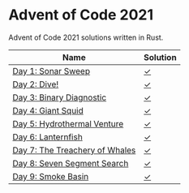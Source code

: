 # Advent of Code 2021

Advent of Code 2021 solutions written in Rust. 

|Name                                                                       |Solution                  |
|---------------------------------------------------------------------------|--------------------------|
|[Day 1: Sonar Sweep](https://adventofcode.com/2021/day/1)                  |[✓](src/bin/day1.rs)      |
|[Day 2: Dive!](https://adventofcode.com/2021/day/2)                        |[✓](src/bin/day2.rs)      |
|[Day 3: Binary Diagnostic](https://adventofcode.com/2021/day/3)            |[✓](src/bin/day3.rs)      |
|[Day 4: Giant Squid](https://adventofcode.com/2021/day/4)                  |[✓](src/bin/day4.rs)      |
|[Day 5: Hydrothermal Venture](https://adventofcode.com/2021/day/5)         |[✓](src/bin/day5.rs)      |
|[Day 6: Lanternfish](https://adventofcode.com/2021/day/6)                  |[✓](src/bin/day6.rs)      |
|[Day 7: The Treachery of Whales](https://adventofcode.com/2021/day/7)      |[✓](src/bin/day7.rs)      |
|[Day 8: Seven Segment Search](https://adventofcode.com/2021/day/8)         |[✓](src/bin/day8.rs)      |
|[Day 9: Smoke Basin](https://adventofcode.com/2021/day/9)                  |[✓](src/bin/day9.rs)      |